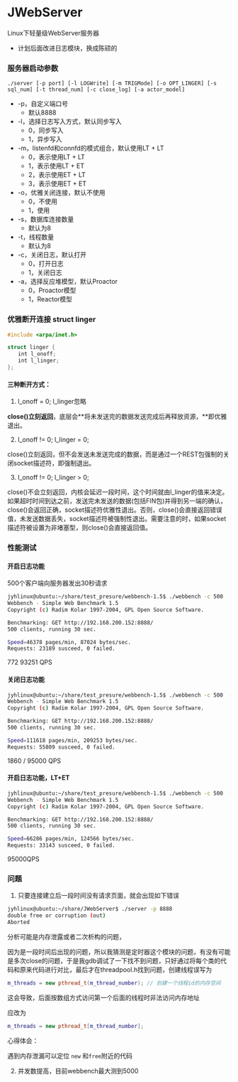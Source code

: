 # JWebServer
Linux下轻量级WebServer服务器

- 计划后面改进日志模块，换成陈硕的



### 服务器启动参数

```
./server [-p port] [-l LOGWrite] [-m TRIGMode] [-o OPT_LINGER] [-s sql_num] [-t thread_num] [-c close_log] [-a actor_model]
```

- -p，自定义端口号
  - 默认8888
- -l，选择日志写入方式，默认同步写入
  - 0，同步写入
  - 1，异步写入
- -m，listenfd和connfd的模式组合，默认使用LT + LT
  - 0，表示使用LT + LT
  - 1，表示使用LT + ET
  - 2，表示使用ET + LT
  - 3，表示使用ET + ET
- -o，优雅关闭连接，默认不使用
  - 0，不使用
  - 1，使用
- -s，数据库连接数量
  - 默认为8
- -t，线程数量
  - 默认为8
- -c，关闭日志，默认打开
  - 0，打开日志
  - 1，关闭日志
- -a，选择反应堆模型，默认Proactor
  - 0，Proactor模型
  - 1，Reactor模型

### 优雅断开连接 struct linger

```c
#include <arpa/inet.h>

struct linger {
　　int l_onoff;
　　int l_linger;
};
```

#### 三种断开方式：

1. l_onoff = 0; l_linger忽略

**close()立刻返回**，底层会**将未发送完的数据发送完成后再释放资源，**即优雅退出。

2. l_onoff != 0; l_linger = 0;

close()立刻返回，但不会发送未发送完成的数据，而是通过一个REST包强制的关闭socket描述符，即强制退出。

3. l_onoff != 0; l_linger > 0; 

close()不会立刻返回，内核会延迟一段时间，这个时间就由l_linger的值来决定。如果超时时间到达之前，发送完未发送的数据(包括FIN包)并得到另一端的确认，close()会返回正确，socket描述符优雅性退出。否则，close()会直接返回错误值，未发送数据丢失，socket描述符被强制性退出。需要注意的时，如果socket描述符被设置为非堵塞型，则close()会直接返回值。



### 性能测试

#### 开启日志功能

500个客户端向服务器发出30秒请求

```sh
jyhlinux@ubuntu:~/share/test_presure/webbench-1.5$ ./webbench -c 500  -t  30   http://192.168.200.152:8888/
Webbench - Simple Web Benchmark 1.5
Copyright (c) Radim Kolar 1997-2004, GPL Open Source Software.

Benchmarking: GET http://192.168.200.152:8888/
500 clients, running 30 sec.

Speed=46378 pages/min, 87024 bytes/sec.
Requests: 23189 susceed, 0 failed.

```

772 93251 QPS

#### 关闭日志功能

```sh
jyhlinux@ubuntu:~/share/test_presure/webbench-1.5$ ./webbench -c 500  -t  30   http://192.168.200.152:8888/
Webbench - Simple Web Benchmark 1.5
Copyright (c) Radim Kolar 1997-2004, GPL Open Source Software.

Benchmarking: GET http://192.168.200.152:8888/
500 clients, running 30 sec.

Speed=111618 pages/min, 209253 bytes/sec.
Requests: 55809 susceed, 0 failed.
```

1860 / 95000 QPS

#### 开启日志功能，LT+ET

```sh
jyhlinux@ubuntu:~/share/test_presure/webbench-1.5$ ./webbench -c 500  -t  30   http://192.168.200.152:8888/
Webbench - Simple Web Benchmark 1.5
Copyright (c) Radim Kolar 1997-2004, GPL Open Source Software.

Benchmarking: GET http://192.168.200.152:8888/
500 clients, running 30 sec.

Speed=66286 pages/min, 124566 bytes/sec.
Requests: 33143 susceed, 0 failed.
```

95000QPS

### 问题



1. 只要连接建立后一段时间没有请求页面，就会出现如下错误

```sh
jyhlinux@ubuntu:~/share/JWebServer$ ./server -p 8888
double free or corruption (out)
Aborted
```

分析可能是内存泄露或者二次析构的问题，

因为是一段时间后出现的问题，所以我猜测是定时器这个模块的问题，有没有可能是多次close的问题，于是我gdb调试了一下找不到问题，只好通过将每个类的代码和原来代码进行对比，最后才在threadpool.h找到问题，创建线程误写为

```cpp
m_threads = new pthread_t(m_thread_number); // 创建一个线程id的内存空间
```

这会导致，后面按数组方式访问第一个后面的线程时非法访问内存地址

应改为

```cpp
m_threads = new pthread_t[m_thread_number];
```

心得体会：

遇到内存泄漏可以定位 `new` 和`free`附近的代码



2. 并发数提高，目前webbench最大测到5000
